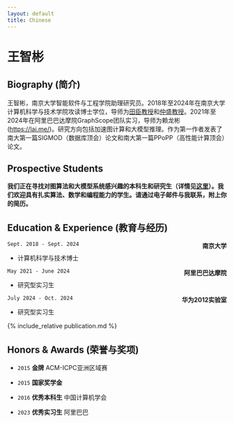 ```yaml
---
layout: default
title: Chinese
---
```


<!-- <img src="../figure/ZhibinWang.jpg" alt="Zhibin Wang" style="width: 200px; float: right; margin-left: 20px; margin-bottom: 20px;">  -->

# 王智彬

<!-- # Zhibin Wang (王智彬) -->
## Biography (简介)
<!-- I am an assistant researcher in School of Intelligent Software and Engineering, Nanjing University.
I received my Ph.D. degree in School of Computer Science, Nanjing University, advised by [Prof. Chen Tian](https://cs.nju.edu.cn/tianchen/index.htm) and [Prof. Sheng Zhong](https://cosec.nju.edu.cn/ae/82/c47361a568962/page.htm). I have been interning at [GraphScope](https://graphscope.io/) team in Alibaba DAMO Academy from 2021 to 2024, supervised by [Longbin Lai](https://lai.me/). 
My research interests include accelerating subgraph matching and other graph algorithms using new hardware, especially GPUs. Recently, I am engaged in accelerating LLM inference. 
Related research has been published in top-tier conferences, such as SIGMOD, PPoPP and ATC. -->

<!-- 王智彬，南京大学智能软件与工程学院助理研究员。2018年至2024年在南京大学计算机科学与技术学院攻读博士学位，导师为[田臣](https://cs.nju.edu.cn/tianchen/index.htm)教授和[仲盛](https://cosec.nju.edu.cn/ae/82/c47361a568962/page.htm)教授。2021年至2024年在阿里巴巴达摩院[GraphScope](https://graphscope.io/)团队实习，导师为[赖龙彬](https://lai.me/)。研究方向包括加速图计算和大模型推理。作为第一作者发表了南大第一篇SIGMOD（数据库顶会）论文和南大第一篇PPoPP（高性能计算顶会）论文。 -->

王智彬，南京大学智能软件与工程学院助理研究员。2018年至2024年在南京大学计算机科学与技术学院攻读博士学位，导师为[田臣教授](https://cs.nju.edu.cn/tianchen/index.htm)和[仲盛教授](https://cosec.nju.edu.cn/ae/82/c47361a568962/page.htm)。2021年至2024年在阿里巴巴达摩院GraphScope团队实习，导师为赖龙彬(https://lai.me/)。研究方向包括加速图计算和大模型推理。作为第一作者发表了南大第一篇SIGMOD（数据库顶会）论文和南大第一篇PPoPP（高性能计算顶会）论文。

## Prospective Students
__我们正在寻找对图算法和大模型系统感兴趣的本科生和研究生（详情见[这里](projects/)）。我们欢迎具有扎实算法、数学和编程能力的学生。请通过电子邮件与我联系，附上你的简历。__


## Education & Experience (教育与经历)

`Sept. 2018 - Sept. 2024`
<span style="float: right;">__南京大学__</span>
- 计算机科学与技术博士

`May 2021 - June 2024`
<span style="float: right;">__阿里巴巴达摩院__</span>
- 研究型实习生

`July 2024 - Oct. 2024`
<span style="float: right;">__华为2012实验室__</span>
- 研究型实习生

<!-- `Sept. 2014 - June 2018`
__Nanjing University of Aeronautics and Astronautics__
- B.E. in Computer Science and Technology -->

{% include_relative publication.md %}


## Honors & Awards (荣誉与奖项)
- `2015` __金牌__  ACM-ICPC亚洲区域赛
<!-- - (Chang Chun Site) -->

- `2015` __国家奖学金__

- `2016` __优秀本科生__ 中国计算机学会

- `2023` __优秀实习生__ 阿里巴巴